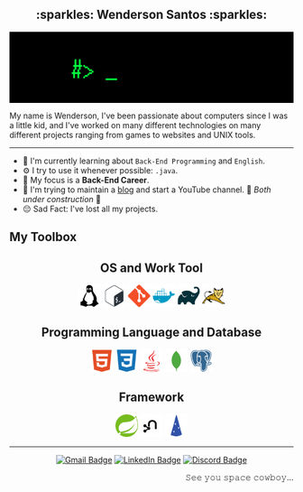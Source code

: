 <h2 align="center">:sparkles: Wenderson Santos :sparkles:</h2>

<img src="./fork-bomb.gif" align="center" alt="Shell Fork Bomb"/>

My name is Wenderson, I've been passionate about computers since I was a little kid, and I've worked on many different technologies on many different projects ranging from games to websites and UNIX tools.

---

- :seedling: I'm currently learning about `Back-End Programming` and `English`.
- :gear: I try to use it whenever possible: `.java`.
- :dart: My focus is a **Back-End Career**.
- :pencil: I'm trying to maintain a [blog](https://soyowendy.github.io) and start a YouTube channel. :construction: *Both under construction* :construction:
- :pensive: Sad Fact: I've lost all my projects.

## My Toolbox

<h2 align="center">OS and Work Tool</h2>

<p align="center">
  <a href="https://www.linux.org/" target="_blank" rel="noreferrer"><img src="https://raw.githubusercontent.com/devicons/devicon/master/icons/linux/linux-plain.svg" alt="linux" width="40" height="40"></a>
  <a href="https://www.gnu.org/software/bash/" target="_blank" rel="noreferrer"><img src="https://raw.githubusercontent.com/devicons/devicon/master/icons/bash/bash-plain.svg" alt="bash" width="40" height="40"></a>
  <a href="https://git-scm.com/" target="_blank" rel="noreferrer"><img src="https://raw.githubusercontent.com/devicons/devicon/master/icons/git/git-plain.svg" alt="git" width="40" height="40"></a>
  <a href="https://www.docker.com/" target="_blank" rel="noreferrer"><img src="https://raw.githubusercontent.com/devicons/devicon/master/icons/docker/docker-plain.svg" alt="docker" width="40" height="40"></a>
  <a href="https://gradle.org/" target="_blank" rel="noreferrer"><img src="https://raw.githubusercontent.com/devicons/devicon/master/icons/gradle/gradle-plain.svg" alt="gradle" width="40" height="40"></a>
  <a href="https://tomcat.apache.org/" target="_blank" rel="noreferrer"><img src="https://raw.githubusercontent.com/devicons/devicon/master/icons/tomcat/tomcat-original.svg" alt="tomcat" width="40" height="40"></a>
</p>

<h2 align="center">Programming Language and Database</h2>

<p align="center">
  <a href="https://developer.mozilla.org/pt-BR/docs/Web/HTML" target="_blank" rel="noreferrer"><img src="https://github.com/devicons/devicon/blob/master/icons/html5/html5-plain.svg" alt="html5" width="40" height="40"></a>
  <a href="https://developer.mozilla.org/pt-BR/docs/Web/CSS" target="_blank" rel="noreferrer"><img src="https://github.com/devicons/devicon/blob/master/icons/css3/css3-plain.svg" alt="css3" width="40" height="40"></a>
  <a href="https://www.oracle.com/java/" target="_blank" rel="noreferrer"><img src="https://raw.githubusercontent.com/devicons/devicon/master/icons/java/java-plain.svg" alt="java" width="40" height="40"></a>
  <a href="https://www.mongodb.com/" target="_blank" rel="noreferrer"><img src="https://raw.githubusercontent.com/devicons/devicon/master/icons/mongodb/mongodb-plain.svg" alt="mongodb" width="40" height="40"></a>
  <a href="https://www.postgresql.org/" target="_blank" rel="noreferrer"><img src="https://raw.githubusercontent.com/devicons/devicon/master/icons/postgresql/postgresql-plain.svg" alt="postgresql" width="40" height="40"></a>
</p>

<h2 align="center">Framework</h2>

<p align="center">
  <a href="https://spring.io/" target="_blank" rel="noreferrer"><img src="https://raw.githubusercontent.com/devicons/devicon/master/icons/spring/spring-original.svg" alt="spring" width="40" height="40"></a>
  <a href="https://neo4j.com/" target="_blank" rel="noreferrer"><img src="https://raw.githubusercontent.com/devicons/devicon/master/icons/neo4j/neo4j-plain.svg" alt="neo4j" width="40" height="40"></a>
  <a href="https://www.dropwizard.io/en/stable/" target="_blank" rel="noreferrer"><img src="https://raw.githubusercontent.com/devicons/devicon/master/icons/dropwizard/dropwizard-plain.svg" alt="dropwizard" width="40" height="40"></a>
</p>
  
</p>

---

<p align="center">
  <a href="mailto:souowendy@gmail.com" target="_blank"><img src="https://img.shields.io/badge/Gmail-BB001B?style=flat-square&logo=gmail" alt="Gmail Badge"></a>
  <a href="https://linkedin.com/in/souowendy" target="_blank"><img src="https://img.shields.io/badge/LinkedIn-0E76A8?style=flat-square&logo=linkedin" alt="LinkedIn Badge"></a>
  <a href="https://discordapp.com/users/703738256121921688" target="_blank"><img src="https://img.shields.io/badge/Discord-2c2f33?style=flat-square&logo=discord" alt="Discord Badge"></a>
</p>

<p align="right">𝚂𝚎𝚎 𝚢𝚘𝚞 𝚜𝚙𝚊𝚌𝚎 𝚌𝚘𝚠𝚋𝚘𝚢...</p>
